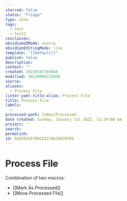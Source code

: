 ```yaml
---
starred: false
status: "Triage"
type: note
tags:
  - test
  - test2
cssclasses: 
obsidianUIMode: source
obsidianEditingMode: live
template: "[[Default]]"
publish: false
description: 
context: ""
created: 20230107163640
modified: 20230904133938
source: 
aliases:
  - Process File
linter-yaml-title-alias: Process File
title: Process File
labels:
  - 
processed-path: Inbox/Processed
date created: Sunday, January 1st 2023, 11:10:08 am
project: ''
search: 
permalink: 
id: 01H70JG6706CQ127A63X87WYR6
---
```

# Process File

Combination of two macros:

- [[Mark As Processed]]
- [[Move Processed File]]
